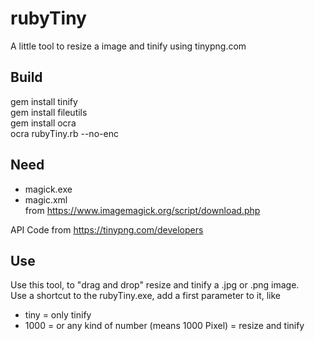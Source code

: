 # rubyTiny
A little tool to resize a image and tinify using tinypng.com

## Build
gem install tinify<br>
gem install fileutils<br>
gem install ocra<br>
ocra rubyTiny.rb --no-enc

## Need
* magick.exe
* magic.xml<br>
from https://www.imagemagick.org/script/download.php

API Code from https://tinypng.com/developers

## Use
Use this tool, to "drag and drop" resize and tinify a .jpg or .png image.<br>
Use a shortcut to the rubyTiny.exe, add a first parameter to it, like
* tiny = only tinify
* 1000 = or any kind of number (means 1000 Pixel) = resize and tinify

